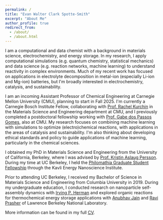 ```yaml
---
permalink: /
title: "Evan Walter Clark Spotte-Smith"
excerpt: "About Me"
author_profile: true
redirect_from: 
  - /about/
  - /about.html
---
```


I am a computational and data chemist with a background in materials science, electrochemistry, and energy storage.
In my research, I apply computational simulations (e.g. quantum chemistry, statistical mechanics) and data science (e.g. reaction networks, machine learning) to understand reactivity in complex environments.
Much of my recent work has focused on applications in electrolyte decomposition in metal-ion (especially Li-ion and Mg-ion) batteries, but I'm broadly interested in electrochemistry, catalysis, and sustainability.

I am an incoming Assistant Professor of Chemical Engineering at Carnegie Mellon University (CMU), planning to start in Fall 2025. I'm currently a Carnegie Bosch Institute Fellow, collaborating with [Prof. Rachel Kurchin](https://acme-group-cmu.github.io/) in the Materials Science and Engineering department at CMU, and I previously completed a postdoctoral fellowship working with [Prof. Gabe dos Passos Gomes](https://gomesgroup.andrew.cmu.edu/index.html), also at CMU. 
My research focuses on combining machine learning with simulations to optimize (electro)chemical reactions, with applications in the areas of catalysis and sustainability.
I'm also thinking about developing ethical standards and policy to guide applications of machine learning, particularly in the chemical sciences.

I obtained my PhD in Materials Science and Engineering from the University of California, Berkeley, where I was advised by [Prof. Kristin Aslaug Persson](https://perssongroup.lbl.gov).
During my time at UC Berkeley, I held the [Philomathia Graduate Student Fellowship](https://kavli.berkeley.edu/evan-walter-clark-spotte-smith) through the Kavli Energy Nanoscience Institute.

Prior to attending UC Berkeley, I received my Bachelor of Science in Materials Science and Engineering from Columbia University
in 2019.
During my undergraduate education, I conducted research on nanoparticle self-assembly dynamics with
[Irving P. Herman](http://www.columbia.edu/~iph1/index.html) and explored organic reactions for thermochemical energy
storage applications with [Anubhav Jain](https://hackingmaterials.lbl.gov/) and [Ravi Prasher](https://thermalenergy.lbl.gov/)
of Lawrence Berkeley National Laboratory.

More information can be found in my full [CV](files/evan_spotte-smith_cv.pdf).